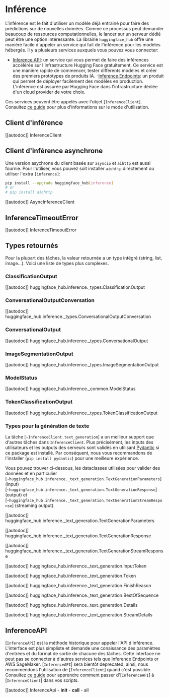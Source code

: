 <!--⚠️ Note that this file is in Markdown but contain specific syntax for our doc-builder (similar to MDX) that may not be
rendered properly in your Markdown viewer.
-->

# Inférence

L'inférence est le fait d'utiliser un modèle déjà entrainé pour faire des prédictions sur de nouvelles données. Comme ce
processus peut demander beaucoup de ressources computationnelles, le lancer sur un serveur dédié peut être une option
intéressante. La librairie `huggingface_hub` offre une manière facile d'appeler un service qui fait de l'inférence pour
les modèles hébergés. Il y a plusieurs services auxquels vous pouvez vous connecter:
- [Inference API](https://huggingface.co/docs/api-inference/index): un service qui vous permet de faire des inférences accélérée
sur l'infrastructure Hugging Face gratuitement. Ce service est une manière rapide de commencer, tester différents modèles et
créer des premiers prototypes de produits IA.
-[Inference Endpoints](https://huggingface.co/inference-endpoints): un produit qui permet de déployer facilement des modèles en production.
L'inférence est assurée par Hugging Face dans l'infrastructure dédiée d'un cloud provider de votre choix.

Ces services peuvent être appelés avec l'objet [`InferenceClient`]. Consultez [ce guide](../guides/inference) pour plus
d'informations sur le mode d'utilisation.

## Client d'inférence

[[autodoc]] InferenceClient

## Client d'inférence asynchrone

Une version asychrone du client basée sur `asyncio` et `aihttp` est aussi fournie.
Pour l'utiliser, vous pouvez soit installer `aiohttp` directement ou utiliser l'extra `[inference]`:

```sh
pip install --upgrade huggingface_hub[inference]
# or
# pip install aiohttp
```

[[autodoc]] AsyncInferenceClient

## InferenceTimeoutError

[[autodoc]] InferenceTimeoutError

## Types retournés

Pour la plupart des tâches, la valeur retournée a un type intégré (string, list, image...). Voici une liste de types plus complexes.

### ClassificationOutput

[[autodoc]] huggingface_hub.inference._types.ClassificationOutput

### ConversationalOutputConversation

[[autodoc]] huggingface_hub.inference._types.ConversationalOutputConversation

### ConversationalOutput

[[autodoc]] huggingface_hub.inference._types.ConversationalOutput

### ImageSegmentationOutput

[[autodoc]] huggingface_hub.inference._types.ImageSegmentationOutput

### ModelStatus

[[autodoc]] huggingface_hub.inference._common.ModelStatus

### TokenClassificationOutput

[[autodoc]] huggingface_hub.inference._types.TokenClassificationOutput

### Types pour la génération de texte

La tâche [`~InferenceClient.text_generation`] a un meilleur support que d'autres tâches dans `InferenceClient`.
Plus précisément, les inputs des utilisateurs et les outputs des serveurs sont validés en utilisant [Pydantic](https://docs.pydantic.dev/latest/)
si ce package est installé. Par conséquent, nous vous recommandons de l'installer (`pip install pydantic`) pour
une meilleure expérience.

Vous pouvez trouver ci-dessous, les dataclasses utilisées pour valider des données et en particulier
[`~huggingface_hub.inference._text_generation.TextGenerationParameters`] (input)
[`~huggingface_hub.inference._text_generation.TextGenerationResponse`] (output) et
[`~huggingface_hub.inference._text_generation.TextGenerationStreamResponse`] (streaming output).

[[autodoc]] huggingface_hub.inference._text_generation.TextGenerationParameters

[[autodoc]] huggingface_hub.inference._text_generation.TextGenerationResponse

[[autodoc]] huggingface_hub.inference._text_generation.TextGenerationStreamResponse

[[autodoc]] huggingface_hub.inference._text_generation.InputToken

[[autodoc]] huggingface_hub.inference._text_generation.Token

[[autodoc]] huggingface_hub.inference._text_generation.FinishReason

[[autodoc]] huggingface_hub.inference._text_generation.BestOfSequence

[[autodoc]] huggingface_hub.inference._text_generation.Details

[[autodoc]] huggingface_hub.inference._text_generation.StreamDetails

## InferenceAPI

[`InferenceAPI`] est la méthode historique pour appeler l'API d'inférence. L'interface est plus simpliste et
demande une conaissance des paramètres d'entrées et du format de sortie de chacune des tâches. Cette interface
ne peut pas se connecter à d'autres services tels que Inference Endpoints or AWS SageMaker. [`InferenceAPI`] sera
bientôt deprecated, ainsi, nous recommendons l'utilisation de [`InferenceClient`] quand c'est possible.
Consultez [ce guide](../guides/inference#legacy-inferenceapi-client) pour apprendre comment passer
d'[`InferenceAPI`] à [`InferenceClient`] dans vos scripts.

[[autodoc]] InferenceApi
    - __init__
    - __call__
    - all

